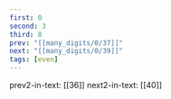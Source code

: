 ```yaml
---
first: 0
second: 3
third: 8
prev: "[[many_digits/0/37]]"
next: "[[many_digits/0/39]]"
tags: [even]
---
```

prev2-in-text: [[36]]
next2-in-text: [[40]]
